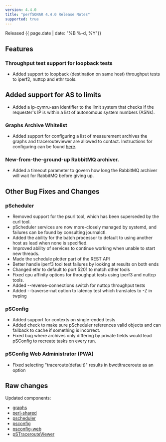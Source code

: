 ```yaml
---
version: 4.4.0
title: "perfSONAR 4.4.0 Release Notes"
supported: true
---
```


Released {{ page.date | date: "%B %-d, %Y"}}

Features
--------
### Throughput test support for loopback tests

- Added support to loopback (destination on same host) throughput tests to iperf2, nuttcp and ethr tools.

## Added support for AS to limits

- Added a ip-cymru-asn identifier to the limit system that checks if the requester's IP is within a list of autonomous system numbers (ASNs).

### Graphs Archive Whitelist

- Added support for configuring a list of measurement archives the graphs and tracerouteviewer are allowed to contact. Instructions for configuring can be found [here](http://docs.perfsonar.net/release_candidates/4.4.0/manage_security.html#managing-archive-whitelist-for-graphs).

### New-from-the-ground-up RabbitMQ archiver.

- Added a timeout parameter to govern how long the RabbitMQ archiver will wait for RabbitMQ before giving up.

Other Bug Fixes and Changes
----------------------------

### pScheduler
- Removed support for the psurl tool, which has been superseded by the curl tool.
- pScheduler services are now more-closely managed by systemd, and failures can be found by consulting journalctl.
- Added the ability for the batch processor to default to using another host as lead when none is specified.
- Improved ability of services to continue working when unable to start new threads.
- Made the schedule plotter part of the REST API
- Better handle iperf3 tool test failures by looking at results on both ends
- Changed ethr to default to port 5201 to match other tools
- Fixed cpu affinity options for throughput tests using iperf3 and nuttcp tools.
- Added --reverse-connections switch for nuttcp throughput tests
- Added --traverse-nat option to latency test which translates to -Z in twping

### pSConfig
- Added support for contexts on single-ended tests
- Added check to make sure pScheduler references valid objects and can fallback to cache if something is incorrect.
- Fixed bug where archives only differing by private fields would lead pSConfig to recreate tasks on every run.

### pSConfig Web Administrator (PWA)
 - Fixed selecting "traceroute(default)" results in bwctltraceroute as an option


Raw changes
-----------

Updated components:

-   [graphs](https://github.com/perfsonar/graphs/compare/v4.3.4...v4.4.0)
-   [perl-shared](https://github.com/perfsonar/perl-shared/compare/v4.3.4...v4.4.0)
-   [pscheduler](https://github.com/perfsonar/pscheduler/compare/v4.3.4...v4.4.0)
-   [psconfig](https://github.com/perfsonar/psconfig/compare/v4.3.4...v4.4.0)
-   [psconfig-web](https://github.com/perfsonar/psconfig-web/compare/v4.3.4...v4.4.0)
-   [pSTracerouteViewer](https://github.com/perfsonar/pSTracerouteViewer/compare/v4.3.4...v4.4.0)
